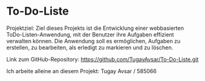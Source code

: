 # To-Do-Liste

Projektziel: Ziel dieses Projekts ist die Entwicklung einer webbasierten ToDo-Listen-Anwendung, mit der Benutzer ihre Aufgaben effizient verwalten können. Die Anwendung soll es ermöglichen, Aufgaben zu erstellen, zu bearbeiten, als erledigt zu markieren und zu löschen.

Link zum GitHub-Repository: https://github.com/TugayAvsar/To-Do-Liste.git

Ich arbeite alleine an diesem Projekt: Tugay Avsar / 585066